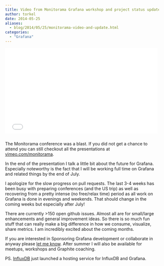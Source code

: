 ```yaml
---
title: Video from Monitorama Grafana workshop and project status update
author: torkel
date: 2014-05-25
aliases:
  - blog/2014/05/25/monitorama-video-and-update.html
categories:
  - "Grafana"
---
```


<iframe src="//player.vimeo.com/video/95316672?portrait=0" width="500" height="281" frameborder="0" webkitallowfullscreen mozallowfullscreen allowfullscreen style="padding-bottom: 10px">

</iframe>


The Monitorama conference was a blast. If you did not get a chance to attend you can still checkout all the presentations
at [vimeo.com/monitorama](http://vimeo.com/monitorama).


In the end of the presentation I talk a little bit about the future for Grafana. Especially noteworthy is the fact that
I will be working full time on Grafana and related things by the end of July.

I apologize for the slow progress on pull requests. The last 3-4 weeks has been busy with preparing conferences (and the US trip) as well
as recovering from a pretty intense (no free/relax time) period as all work on Grafana is done in evenings and weekends. That should change in
the coming weeks but especially after July!

There are currently >150 open github issues. Almost all are for small/large enhancements and general improvement ideas. So there is so much fun stuff that can really make a big difference
in how we consume, visualize, share metrics. I am incredibly excited about the coming months.

If you are interested in Sponsoring Grafana development or collaborate in anyway please [let me know](mailto:torkel@grafana.org). After summer I will also be available for meetups, workshops and
Graphite coaching.

PS. [InfluxDB](http://influxdb.org) just launched a hosting service for InfluxDB and Grafana.


